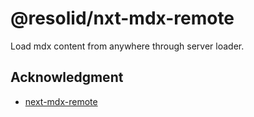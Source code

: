 # @resolid/nxt-mdx-remote

Load mdx content from anywhere through server loader.

## Acknowledgment

- [next-mdx-remote](https://github.com/hashicorp/next-mdx-remote)
